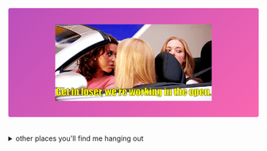 <svg fill="none" viewBox="0 0 800 400" width="800" height="400" xmlns="http://www.w3.org/2000/svg">
	<foreignObject width="100%" height="100%">
		<div xmlns="http://www.w3.org/1999/xhtml">
			<style>
				@keyframes gradient_rotation {
					0% {
						background-position: 0% 50%;
					}
					50% {
						background-position: 100% 50%;
					}
					100% {
						background-position: 0% 50%;
					}
				}
				.box {
          border-radius: 6px;
					display: flex;
					flex-direction: column;
					align-items: center;
					justify-content: center;
					margin: 0;
					width: 100%;
					height: 350px;
					background: linear-gradient(-45deg, #76FF7B, #FF69AF, #5729CE);
					background-size: 600% 400%;
					animation: gradient_rotation 15s ease infinite;
					text-align: center;
          font-family: system-ui, -apple-system, BlinkMacSystemFont, 'Segoe UI', Roboto, sans-serif, 'Apple Color Emoji', 'Segoe UI Emoji';
				}
			</style>
			<div class="box">
        <img src="ezgif.com-gif-maker.gif" alt="Get in loser, we're working in the open">
			</div>
		</div>
	</foreignObject>
</svg>

<details>
  <summary>other places you'll find me hanging out</summary>
  
  * [codepen](https://codepen.io/antino)
  * [hacker news](https://news.ycombinator.com/user?id=skibz)
  * [keybase](https://keybase.io/antino)
  * [last.fm](https://www.last.fm/user/antatnntatna)
  * [sourcehut](https://git.sr.ht/~ac)
  * [stackoverflow](https://stackoverflow.com/users/5952575/ant)
</details>
